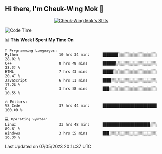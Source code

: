 ## Hi there, I'm Cheuk-Wing Mok 👋

<!--
**mozro0327/mozro0327** is a ✨ _special_ ✨ repository because its `README.md` (this file) appears on your GitHub profile.

Here are some ideas to get you started:

- 🔭 I’m currently working on ...
- 🌱 I’m currently learning ...
- 👯 I’m looking to collaborate on ...
- 🤔 I’m looking for help with ...
- 💬 Ask me about ...
- 📫 How to reach me: ...
- 😄 Pronouns: ...
- ⚡ Fun fact: ...
-->

<p align="center">
  <a href="https://github.com/mozro0327" class="rich-diff-level-one">
    <img src="https://github-readme-stats.vercel.app/api?username=mozro0327&title_color=333&text_color=777" alt="Cheuk-Wing Mok's Stats" >
    <!-- &hide=issues
    <img src="https://github-readme-stats.vercel.app/api?username=mozro0327&hide=issues&title_color=333&text_color=777" alt="Cheuk-Wing Mok's Stats" >
    -->
  </a>
</p>

<!--START_SECTION:waka-->
![Code Time](http://img.shields.io/badge/Code%20Time-1%2C509%20hrs%2029%20mins-blue)

📊 **This Week I Spent My Time On** 

```text
💬 Programming Languages: 
Python                   10 hrs 34 mins      ███████░░░░░░░░░░░░░░░░░░   28.02 % 
C++                      8 hrs 48 mins       ██████░░░░░░░░░░░░░░░░░░░   23.33 % 
HTML                     7 hrs 43 mins       █████░░░░░░░░░░░░░░░░░░░░   20.47 % 
JavaScript               6 hrs 31 mins       ████░░░░░░░░░░░░░░░░░░░░░   17.28 % 
C                        3 hrs 58 mins       ███░░░░░░░░░░░░░░░░░░░░░░   10.55 % 

🔥 Editors: 
VS Code                  37 hrs 44 mins      █████████████████████████   100.00 % 

💻 Operating System: 
Linux                    33 hrs 48 mins      ██████████████████████░░░   89.61 % 
Windows                  3 hrs 55 mins       ███░░░░░░░░░░░░░░░░░░░░░░   10.39 % 
```


 Last Updated on 07/05/2023 20:14:37 UTC
<!--END_SECTION:waka-->
